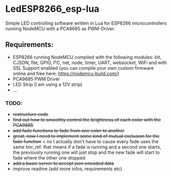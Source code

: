 # LedESP8266_esp-lua
Simple LED controlling software written in Lua for ESP8266 microcontrollers running NodeMCU with a PCA9685 as PWM-Driver.

## Requirements:
- ESP8266 running NodeMCU compiled with the following modules: bit, CJSON, file, GPIO, I²C, net, node, timer, UART, websocket, WiFi and with SSL Support enabled (you can compile your own custom firmware online and free here: https://nodemcu-build.com/)
- PCA9685 PWM Driver
- LED Strip (I am using a 12V strip)
- ...

### TODO:
- ~~restructure code~~
- ~~find out how to smoothly control the brightness of each color with the PCA9685~~
- ~~add fade functions to fade from one color to another~~
- ~~great, now I need to implement some kind of mutual exclusion for the fade function~~ < no I actually don't have to cause every fade uses the same tmr_ref. that means if a fade is running and a second one starts, the previously running one will just stop and the new fade will start to fade where the other one stopped
- ~~add a basic server to accept json encoded data~~
- improve readme (add more infos, requirements etc)
